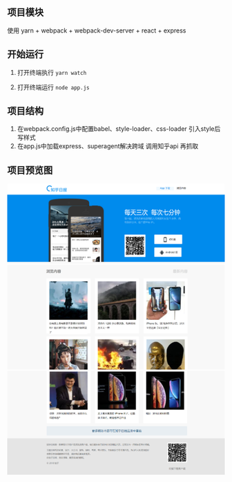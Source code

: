 ## 项目模块

使用 yarn  + webpack + webpack-dev-server + react + express

## 开始运行

1. 打开终端执行 `yarn watch`

2. 打开终端运行 `node app.js` 

## 项目结构
1. 在webpack.config.js中配置babel、style-loader、css-loader  引入style后写样式
2. 在app.js中加载express、superagent解决跨域  调用知乎api 再抓取


## 项目预览图

![截图](https://github.com/lydiayayaya/zhihuDaily-React/blob/master/image.png)
![截图](https://github.com/lydiayayaya/zhihuDaily-React/blob/master/image2.png)
![截图](https://github.com/lydiayayaya/zhihuDaily-React/blob/master/image3.png)